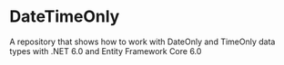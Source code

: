# DateTimeOnly
A repository that shows how to work with DateOnly and TimeOnly data types with .NET 6.0 and Entity Framework Core 6.0

